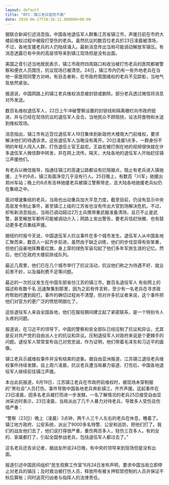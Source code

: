 ```yaml
---
layout: default
title: "RFI：镇江老兵驱而不散"
date: 2018-06-27T10:36:12.000000+08:00
---
```


据联合新闻引述消息指，中国各地退伍军人群集江苏省镇江市，声援日前在市府大楼前维权过程中被殴打受伤的老兵。虽然抗议的数百位老兵於23日凌晨被清场，不过，各地支援老兵的人仍陆续涌入。最新消息传出当局可能调动解放军镇压。有消息透露已有中央的高层领导来到镇江现场但是没有出面。

美国之音引述当地居民表示，镇江市政府四周路口和收治被打伤老兵的医院都被警察和便衣人员围住，抗议现场已被清空。24日，镇江市内仍有一些外地老兵在当地一家医院同警方对峙。有目击者称，在市政府周围维权的老兵不见踪影，当地气氛依然紧张。

报道说，中国网路上的镇江老兵维权消息被封锁或删除。部分老兵透过微信将消息对外发送。

数百名维权退伍军人，22日上午冲破警察设置的封锁线和隔离栅栏向市政府挺进，并与已经在现场抗议的退伍军人会合。当地民众不顾阻挠，设法将食物和水送到维权现场。

消息指出，镇江市有近百位退伍军人19日集体到新政府大楼南大门前维权，要求解决他们的待遇诉求。这些退伍军人当晚没有离开。20日凌晨1点多，一群身份不明的年轻人闯入人群，打伤退伍士官王益宏。王益宏被打倒在地的视频很快就在许多退伍军人微信群中转发，并在网上流传。隔天，大陆各地的退伍军人开始赶往镇江声援他们。

有老兵以微信报导，指通往镇江的高速公路都设有拦阻据点，阻止有老兵进入镇驰援，上午约9点，镇江街面净空几乎没有行人。25日晚上，有数百「川军」驰援出郑州车站；晚上约8点有吉林驰援老兵被镇江警察带走，且大陆各地驰援老兵似仍在集结之中。

面对增速集结的老兵，当局也出动重兵加大平息力度，截至目前，仍没有显示中央高层发令制止事件，甚至镇江上级的江苏省也没有传出大官到场解决危机，不过，却有新消息指出，当局已调动超过2万士兵携带重武器准备清场，且已不止是武警，甚至解放军都传可能被调动介入；网路上发出警告，要老兵信赶快撤、也有鼓动更多老兵集结声援。

据纽约时报今天说，中国退伍军人抗议事件在多个城市发生。退伍军人从中国各地汇聚而来，数百人一起齐步前进，虽然由于缺乏训练，他们的步伐显得有些笨重，但他们自豪地挥舞着红旗，身上穿的绿色军装勾起了他们多年军旅生涯的记忆。然后，他们在政府大楼前排成队列。

最近几周里，他们已在几个城市举行了抗议活动，抗议他们称之为待遇不好、就业前景不妙，以及福利费不足等问题。

最近的一次抗议发生在中国东部省份江苏的镇江市。数百名退役军人  有些网上的描述称有数千名  迅速聚集到那里，因为之前有传言称，至少有一名老兵在寻求政府帮助时遭到殴打。事件的确切过程尚不清楚，但对许多抗议者来说，这个事件把他们对官方的更广泛的愤怒明朗化了。

这些退役军人来自全国各地，他们在服役期间建立起了紧密联系，是一个特别令人头疼的问题。

报道说，在习近平的领导下，中国的警察和安全部队已经压制了抗议和异议，尤其是反对共产党的自由派人士的抗议和异议。压制退役军人对政府来说是个更棘手的问题。退役军人常常宣布自己对党忠诚，作为证明，他们带着毛泽东和习近平的画像。

镇江老兵示威维权事件并没有结束的迹象。据自由亚洲报道，江苏镇江退役老兵维权事件持续发酵。自上周六凌晨，抗议老兵遭当局暴力驱逐、打伤后，中国各地退役军人继续前往镇江声援。

本台此前报道，6月19日，江苏镇江老兵在市政府前维权时，被现场未穿制服的“黑社会”人员打伤。事件导致中国各地老兵奔赴镇江，齐齐声援。这起事件在23日凌晨，因多名老兵被打而进一步发酵。一名了解情况的老兵25日接受自由亚洲采访时表示，23日凌晨，当局派出了几千人暴力对待老兵，导致多人受伤且伤情严重：


“警察（23日）晚上（凌晨）3点钟，两千人三千人左右的老兵在休息，睡着了。镇江地方政府、公安系统，派出了9000多名特警、公安和巡防，把他们打了。我们的战友他们去了，他们说打得很严重，重伤两百多人，轻伤三百多人，有的女的、家属都打了，引起全国参战老兵，包括退伍军人都过去了。”

这名老兵还告诉记者，据战友所说24日晚，有中央的领导来到现场但是没有出面。

报道引述中国民间组织“民生观察工作室”6月24日发布声明，要求中国当局立即停止对老兵的镇压；及时救治被打伤人员，释放所有被关押软禁控制的人员并保证不秋后算账；同时追究行凶者与指挥人的法律责任。

